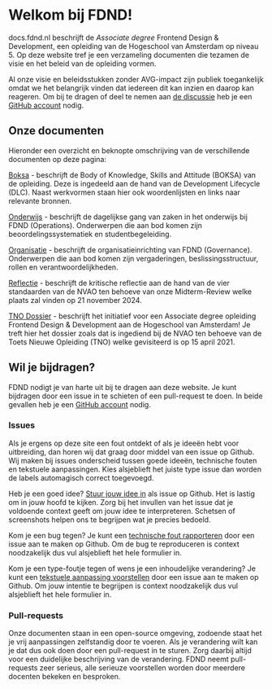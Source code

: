 # Welkom bij FDND!

docs.fdnd.nl beschrijft de _Associate degree_ Frontend Design & Development, een opleiding van de Hogeschool van Amsterdam op niveau 5. Op deze website tref je een verzameling documenten die tezamen de visie en het beleid van de opleiding vormen.

Al onze visie en beleidsstukken zonder AVG-impact zijn publiek toegankelijk omdat we het belangrijk vinden dat iedereen dit kan inzien en daarop kan reageren. Om bij te dragen of deel te nemen aan [de discussie](https://github.com/fdnd/docs.fdnd.nl/discussions) heb je een [GitHub account](https://github.com/) nodig.

## Onze documenten

Hieronder een overzicht en beknopte omschrijving van de verschillende documenten op deze pagina:

[Boksa](./boksa.html) - beschrijft de Body of Knowledge, Skills and Attitude (BOKSA) van de opleiding. Deze is ingedeeld aan de hand van de Development Lifecycle (DLC). Naast werkvormen staan hier ook woordenlijsten en links naar relevante bronnen.

[Onderwijs](./onderwijs.html) - beschrijft de dagelijkse gang van zaken in het onderwijs bij FDND (Operations). Onderwerpen die aan bod komen zijn beoordelingssystematiek en studentbegeleiding.

[Organisatie](./organisatie.html) - beschrijft de organisatieinrichting van FDND (Governance). Onderwerpen die aan bod komen zijn vergaderingen, beslissingsstructuur, rollen en verantwoordelijkheden.

[Reflectie](./reflectie.html) - beschrijft de kritische reflectie aan de hand van de vier standaarden van de NVAO ten behoeve van onze Midterm-Review welke plaats zal vinden op 21 november 2024.

[TNO Dossier](./TNO-dossier.html) - beschrijft het initiatief voor een Associate degree opleiding Frontend Design & Development aan de Hogeschool van Amsterdam! Je treft hier het dossier zoals dat is ingediend bij de NVAO ten behoeve van de Toets Nieuwe Opleiding (TNO)  welke gevisiteerd is op 15 april 2021.

<!--

## Navigeren

[Uitleg over de interface]

## Liever lezen als ePub?

[Uitleg over het downloaden van een ePub]

## Liever lezen op papier?

[Uitleg over het printen]

-->

## Wil je bijdragen?

FDND nodigt je van harte uit bij te dragen aan deze website. Je kunt bijdragen door een issue in te schieten of een pull-request te doen. In beide gevallen heb je een [GitHub account](https://github.com/) nodig.

### Issues

Als je ergens op deze site een fout ontdekt of als je ideeën hebt voor uitbreiding, dan horen wij dat graag door middel van een issue op Github. Wij maken bij issues onderscheid tussen goede ideeën, technische fouten en tekstuele aanpassingen. Kies alsjeblieft het juiste type issue dan worden de labels automagisch correct toegevoegd.

Heb je een goed idee? [Stuur jouw idee in](https://github.com/fdnd/docs.fdnd.nl/issues/new?assignees=&labels=enhancement&projects=&template=goed-idee.md&title=) als issue op Github. Het is lastig om in jouw hoofd te kijken. Zorg bij het invullen van het issue dat je voldoende context geeft om jouw idee te interpreteren. Schetsen of screenshots helpen ons te begrijpen wat je precies bedoeld.

Kom je een bug tegen? Je kunt een [technische fout rapporteren](https://github.com/fdnd/docs.fdnd.nl/issues/new?assignees=&labels=bug&projects=&template=fout-rapporteren.md&title=%5BFOUT%5D) door een issue aan te maken op Github. Om de bug te reproduceren is context noodzakelijk dus vul alsjeblieft het hele formulier in.

Kom je een type-foutje tegen of wens je een inhoudelijke verandering? Je kunt een [tekstuele aanpassing voorstellen](https://github.com/fdnd/docs.fdnd.nl/issues/new?assignees=&labels=tekstueel&projects=&template=tekstuele-aanpassing.md&title=%5Btekstueel%5D) door een issue aan te maken op Github. Om jouw intentie te begrijpen is context noodzakelijk dus vul alsjeblieft het hele formulier in.

### Pull-requests

Onze documenten staan in een open-source omgeving, zodoende staat het je vrij aanpassingen zelfstandig door te voeren. Als je verandering wilt kan je dat dus ook doen door een pull-request in te sturen. Zorg daarbij altijd voor een duidelijke beschrijving van de verandering. FDND neemt pull-requests zeer serieus, alle serieuze voorstellen worden door meerdere docenten bekeken en besproken.



